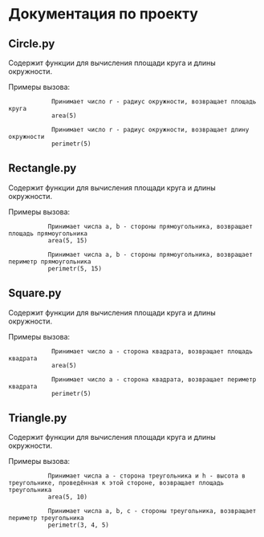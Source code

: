 # Документация по проекту

## Circle.py
Содержит функции для вычисления площади круга и длины окружности.

Примеры вызова:

                Принимает число r - радиус окружности, возвращает площадь круга
                area(5)
                
                Принимает число r - радиус окружности, возвращает длину окружности
                perimetr(5)

 ## Rectangle.py
Содержит функции для вычисления площади круга и длины окружности.

Примеры вызова:

               Принимает числа a, b - стороны прямоугольника, возвращает площадь прямоугольника 
               area(5, 15)
               
               Принимает числа a, b - стороны прямоугольника, возвращает периметр прямоугольника 
               perimetr(5, 15) 

## Square.py
Содержит функции для вычисления площади круга и длины окружности.

Примеры вызова:

                Принимает число a - сторона квадрата, возвращает площадь квадрата 
                area(5)
                
                Принимает число a - сторона квадрата, возвращает периметр квадрата 
                perimetr(5) 
 
 ## Triangle.py
Содержит функции для вычисления площади круга и длины окружности.

Примеры вызова:

               Принимает числа a - сторона треугольника и h - высота в треугольнике, проведённая к этой стороне, возвращает площадь треугольника 
               area(5, 10)

               Принимает числа a, b, c - стороны треугольника, возвращает периметр треугольника 
               perimetr(3, 4, 5) 
